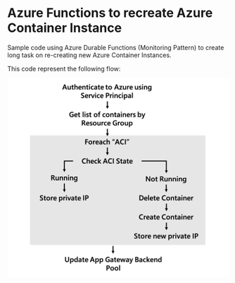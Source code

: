 # Azure Functions to recreate Azure Container Instance

Sample code using Azure Durable Functions (Monitoring Pattern) to create long task on re-creating new Azure Container Instances.

This code represent the following flow:

![Diagram](./code-flow.png)